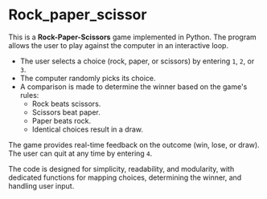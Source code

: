 # Rock_paper_scissor
This is a **Rock-Paper-Scissors** game implemented in Python. The program allows the user to play against the computer in an interactive loop. 

- The user selects a choice (rock, paper, or scissors) by entering `1`, `2`, or `3`. 
- The computer randomly picks its choice.
- A comparison is made to determine the winner based on the game's rules:
  - Rock beats scissors.
  - Scissors beat paper.
  - Paper beats rock.
  - Identical choices result in a draw.
  
The game provides real-time feedback on the outcome (win, lose, or draw). The user can quit at any time by entering `4`. 

The code is designed for simplicity, readability, and modularity, with dedicated functions for mapping choices, determining the winner, and handling user input.
